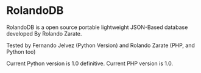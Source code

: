 # RolandoDB
RolandoDB is a open source portable lightweight JSON-Based database
developed By Rolando Zarate.

Tested by Fernando Jelvez (Python Version) and
Rolando Zarate (PHP, and Python too)

Current Python version is 1.0 definitive.
Current PHP version is 1.0.
